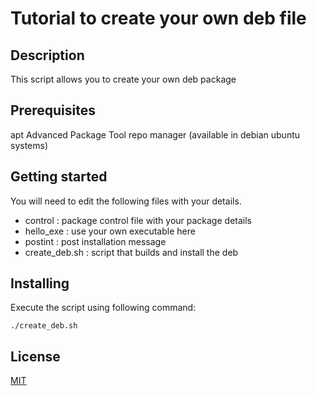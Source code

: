# Tutorial to create your own deb file
## Description
This script allows you to create your own deb package

## Prerequisites
apt Advanced Package Tool repo manager (available in debian ubuntu systems)

## Getting started
You will need to edit the following files with your details.
- control : package control file with your package details
- hello_exe : use your own executable here
- postint : post installation message
- create_deb.sh : script that builds and install the deb

## Installing
Execute the script using following command:
```
./create_deb.sh
```

## License
[MIT](https://choosealicense.com/licenses/mit/)
